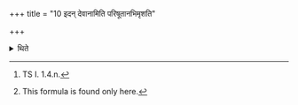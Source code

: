 +++
title = "10 इदन् देवानामिति परिषूतानभिमृशति"

+++

<details><summary>थिते</summary>

10. With idaṁ devānāṁ.....[^1] he touches the traced Darbha blades and with idaṁ paśūnām...[^2] (he touches) the left out (Darbha-blades).  

[^1]: TS I. 1.4.n.  

[^2]: This formula is found only here.
</details>
